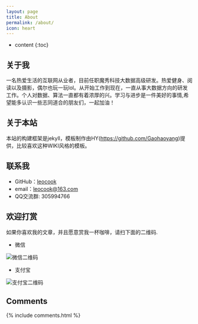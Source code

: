 ```yaml
---
layout: page
title: About
permalink: /about/
icon: heart
---
```


* content
{:toc}

## 关于我

一名热爱生活的互联网从业者，目前任职魔秀科技大数据高级研发。热爱健身、阅读以及摄影，偶尔也玩一玩lol。从开始工作到现在，一直从事大数据方向的研发工作。个人对数据、算法一直都有着浓厚的兴。学习与进步是一件美好的事情,希望能多认识一些志同道合的朋友们，一起加油！

## 关于本站
本站的构建框架是jekyll，模板制作由HY(https://github.com/Gaohaoyang)提供，比较喜欢这种WIKI风格的模板。

## 联系我

* GitHub：[leocook](https://github.com/leocook)
* email：leocook@163.com
* QQ交流群: 305994766

## 欢迎打赏
如果你喜欢我的文章，并且愿意赏我一杯咖啡，请扫下面的二维码.

- 微信

![微信二维码](http://7xriy2.com1.z0.glb.clouddn.com/pay_weixin.JPG "微信二维码")


- 支付宝

![支付宝二维码](http://7xriy2.com1.z0.glb.clouddn.com/pay_alipay.jpg "支付宝二维码")


## Comments

{% include comments.html %}
